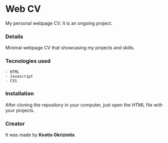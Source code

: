# Web CV
My personal webpage CV. It is an ongoing project.

### Details
Minimal webpage CV that showcasing my projects and skills. 

### Tecnologies used
```
- HTML
- Javascript
- CSS
```

### Installation
After cloning the repository in your computer, just open the HTML file with your projects.


### Creator
It was made by **Kostis Gkriziotis**.